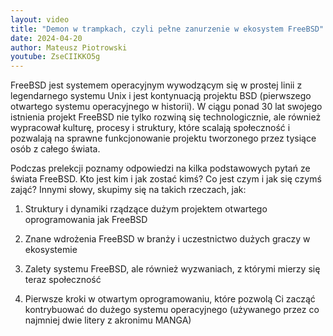 ```yaml
---
layout: video
title: "Demon w trampkach, czyli pełne zanurzenie w ekosystem FreeBSD"
date: 2024-04-20
author: Mateusz Piotrowski
youtube: ZseCIIKKO5g
---
```

FreeBSD jest systemem operacyjnym wywodzącym się w prostej linii z legendarnego
systemu Unix i jest kontynuacją projektu BSD (pierwszego otwartego systemu
operacyjnego w historii). W ciągu ponad 30 lat swojego istnienia projekt
FreeBSD nie tylko rozwiną się technologicznie, ale również wypracował kulturę,
procesy i struktury, które scalają społeczność i pozwalają na sprawne
funkcjonowanie projektu tworzonego przez tysiące osób z całego świata.

Podczas prelekcji poznamy odpowiedzi na kilka podstawowych pytań ze świata
FreeBSD. Kto jest kim i jak zostać kimś? Co jest czym i jak się czymś zająć?
Innymi słowy, skupimy się na takich rzeczach, jak:

1. Struktury i dynamiki rządzące dużym projektem otwartego oprogramowania jak
   FreeBSD

2. Znane wdrożenia FreeBSD w branży i uczestnictwo dużych graczy w ekosystemie

3. Zalety systemu FreeBSD, ale również wyzwaniach, z którymi mierzy się teraz
   społeczność

4. Pierwsze kroki w otwartym oprogramowaniu, które pozwolą Ci zacząć
   kontrybuować do dużego systemu operacyjnego (używanego przez co najmniej
   dwie litery z akronimu MANGA)
